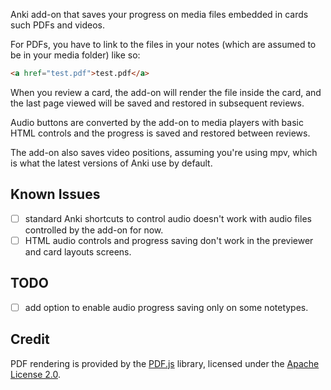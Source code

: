 Anki add-on that saves your progress on media files embedded in cards such PDFs and videos.

For PDFs, you have to link to the files in your notes (which are assumed to be in your media folder) like so:

```html
<a href="test.pdf">test.pdf</a>
```

When you review a card, the add-on will render the file inside the card,
and the last page viewed will be saved and restored in subsequent reviews.

Audio buttons are converted by the add-on to media players with basic HTML controls and the progress is saved
and restored between reviews.

The add-on also saves video positions, assuming you're using mpv, which is what the latest versions of Anki use by default.

## Known Issues

- [ ] standard Anki shortcuts to control audio doesn't work with audio files controlled by the add-on for now.
- [ ] HTML audio controls and progress saving don't work in the previewer and card layouts screens.

## TODO

- [ ] add option to enable audio progress saving only on some notetypes.

## Credit

PDF rendering is provided by the [PDF.js](https://mozilla.github.io/pdf.js/) library,
licensed under the [Apache License 2.0](https://github.com/mozilla/pdf.js/blob/master/LICENSE).

